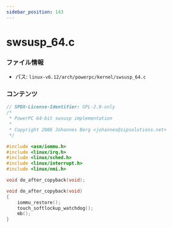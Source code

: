 ```yaml
---
sidebar_position: 143
---
```

# swsusp_64.c

### ファイル情報

- パス: `linux-v6.12/arch/powerpc/kernel/swsusp_64.c`

### コンテンツ

```c
// SPDX-License-Identifier: GPL-2.0-only
/*
 * PowerPC 64-bit swsusp implementation
 *
 * Copyright 2006 Johannes Berg <johannes@sipsolutions.net>
 */

#include <asm/iommu.h>
#include <linux/irq.h>
#include <linux/sched.h>
#include <linux/interrupt.h>
#include <linux/nmi.h>

void do_after_copyback(void);

void do_after_copyback(void)
{
	iommu_restore();
	touch_softlockup_watchdog();
	mb();
}

```
